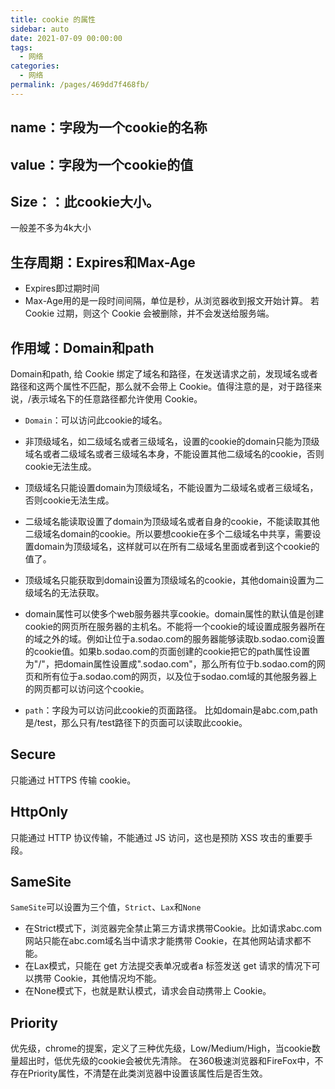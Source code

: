 ```yaml
---
title: cookie 的属性
sidebar: auto
date: 2021-07-09 00:00:00
tags: 
  - 网络
categories: 
  - 网络
permalink: /pages/469dd7f468fb/
---
```


## name：字段为一个cookie的名称

## value：字段为一个cookie的值

## Size：：此cookie大小。
一般差不多为4k大小

## 生存周期：Expires和Max-Age
- Expires即过期时间
- Max-Age用的是一段时间间隔，单位是秒，从浏览器收到报文开始计算。
若 Cookie 过期，则这个 Cookie 会被删除，并不会发送给服务端。

## 作用域：Domain和path
Domain和path, 给 Cookie 绑定了域名和路径，在发送请求之前，发现域名或者路径和这两个属性不匹配，那么就不会带上 Cookie。值得注意的是，对于路径来说，/表示域名下的任意路径都允许使用 Cookie。

- `Domain`：可以访问此cookie的域名。
 - 非顶级域名，如二级域名或者三级域名，设置的cookie的domain只能为顶级域名或者二级域名或者三级域名本身，不能设置其他二级域名的cookie，否则cookie无法生成。

 - 顶级域名只能设置domain为顶级域名，不能设置为二级域名或者三级域名，否则cookie无法生成。

 - 二级域名能读取设置了domain为顶级域名或者自身的cookie，不能读取其他二级域名domain的cookie。所以要想cookie在多个二级域名中共享，需要设置domain为顶级域名，这样就可以在所有二级域名里面或者到这个cookie的值了。
 - 顶级域名只能获取到domain设置为顶级域名的cookie，其他domain设置为二级域名的无法获取。
- domain属性可以使多个web服务器共享cookie。domain属性的默认值是创建cookie的网页所在服务器的主机名。不能将一个cookie的域设置成服务器所在的域之外的域。例如让位于a.sodao.com的服务器能够读取b.sodao.com设置的cookie值。如果b.sodao.com的页面创建的cookie把它的path属性设置为"/"，把domain属性设置成".sodao.com"，那么所有位于b.sodao.com的网页和所有位于a.sodao.com的网页，以及位于sodao.com域的其他服务器上的网页都可以访问这个cookie。
- `path`：字段为可以访问此cookie的页面路径。 比如domain是abc.com,path是/test，那么只有/test路径下的页面可以读取此cookie。

## Secure
只能通过 HTTPS 传输 cookie。

## HttpOnly
只能通过 HTTP 协议传输，不能通过 JS 访问，这也是预防 XSS 攻击的重要手段。

## SameSite

`SameSite`可以设置为三个值，`Strict`、`Lax`和`None`

- 在Strict模式下，浏览器完全禁止第三方请求携带Cookie。比如请求abc.com网站只能在abc.com域名当中请求才能携带 Cookie，在其他网站请求都不能。
- 在Lax模式，只能在 get 方法提交表单况或者a 标签发送 get 请求的情况下可以携带 Cookie，其他情况均不能。
- 在None模式下，也就是默认模式，请求会自动携带上 Cookie。

## Priority
优先级，chrome的提案，定义了三种优先级，Low/Medium/High，当cookie数量超出时，低优先级的cookie会被优先清除。
在360极速浏览器和FireFox中，不存在Priority属性，不清楚在此类浏览器中设置该属性后是否生效。
